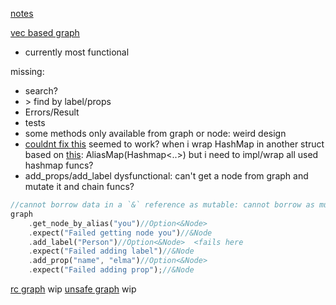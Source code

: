 [notes](notes.md)

[vec based graph](/src/vec_graph.rs)
- currently most functional

missing:
- search?
- \> find by label/props
- Errors/Result
- tests
- some methods only available from graph or node: weird design
- [couldnt fix this](/src/vec_graph.rs#L127) seemed to work? when i wrap HashMap in another struct based on [this](https://rust-unofficial.github.io/patterns/patterns/structural/compose-structs.html): AliasMap(Hashmap<..>) but i need to impl/wrap all used hashmap funcs?
- add_props/add_label dysfunctional: can't get a node from graph and mutate it and chain funcs?
```rust 
//cannot borrow data in a `&` reference as mutable: cannot borrow as mutable
graph
    .get_node_by_alias("you")//Option<&Node>
    .expect("Failed getting node you")//&Node
    .add_label("Person")//Option<&Node>  <fails here
    .expect("Failed adding label")//&Node
    .add_prop("name", "elma")//Option<&Node>
    .expect("Failed adding prop");//&Node
```

[rc graph](/src/rc_graph.rs)
wip
[unsafe graph](/src/unsafe_graph.rs)
wip